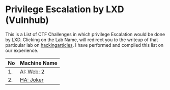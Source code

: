# Privilege Escalation by LXD (Vulnhub)

This is a List of CTF Challenges in which privilege Escalation would be done by LXD. Clicking on the Lab Name, will redirect you to the writeup of that particular lab on [hackingarticles](https://www.hackingarticles.in). I have performed and compiled this list on our experience.


| No | Machine Name                                                                                            |
|----|---------------------------------------------------------------------------------------------------------|
|1. |[AI: Web: 2](https://www.hackingarticles.in/ai-web-2-vulnhub-walkthrough/)|
|2. |[HA: Joker](https://www.hackingarticles.in/ha-joker-vulnhub-walkthrough/)|
